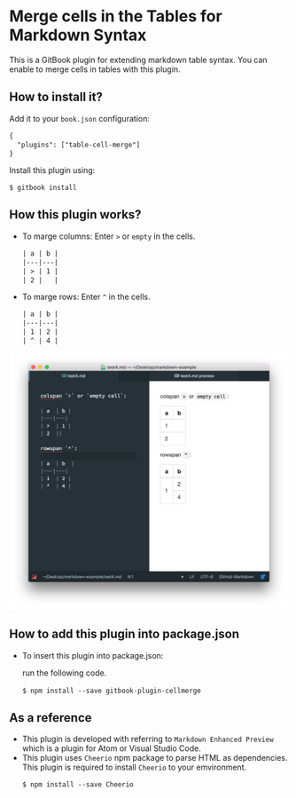 # Merge cells in the Tables for Markdown Syntax
This is a GitBook plugin for extending markdown table syntax. You can enable to merge cells in tables with this plugin. 

## How to install it?
Add it to your `book.json` configuration:

```
{
  "plugins": ["table-cell-merge"]
}
```

Install this plugin using:

```
$ gitbook install
```

## How this plugin works?

* To marge columns:
  Enter `>` or `empty` in the cells.

  ```
  | a | b |
  |---|---|
  | > | 1 |
  | 2 |   |
  ```

* To marge rows:
  Enter `^` in the cells.

  ```
  | a | b |
  |---|---|
  | 1 | 2 |
  | ^ | 4 |
  ```
![sample](img/sample.png)

## How to add this plugin into package.json

* To insert this plugin into package.json:
  
  run the following code.

  `$ npm install --save gitbook-plugin-cellmerge`

## As a reference

* This plugin is developed with referring to `Markdown Enhanced Preview` which is a plugin for Atom or Visual Studio Code.
* This plugin uses `Cheerio` npm package to parse HTML as dependencies. This plugin is required to install `Cheerio` to your emvironment.
    ```
    $ npm install --save Cheerio
    ```
